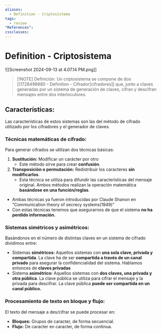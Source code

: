 ```yaml
---
aliases:
  - Definition - Criptosistema
tags:
  - review
"References":
cssclasses:
---
```

# Definition - Criptosistema
![[Screenshot 2024-09-13 at 4.07.14 PM.png]]
> [!NOTE] Definición: 
> Un criptosistema se compone de dos [[1726498880 - Definition - Cifrador|cifradores]] que, junto a claves generadas por un sistema de generación de claves, cifran y descifran mensajes entre dos interlocutores.

## Características: 
Las características de estos sistemas son las del método de cifrado utilizado por los cifradores y el generador de claves. 

### Técnicas matemáticas de cifrado:
Para generar cifrados se utilizan dos técnicas básicas: 
1. **Sustitución:** Modificar un carácter por otro
   + Este método sirve para crear **confusión**. 
2. **Transposición o permutación:** Redistribuir los caracteres **sin modificarlos**. 
   + Esta técnica se utiliza para difundir las características del mensaje original.
Ambos métodos realizan la operación matemática **basándose en una función/reglas**.

+ Ambas técnicas ya fueron introducidas por Claude Shanon en “Communication theory of secrecy systems(1949)”
+ Con estas técnicas tenemos que asegurarnos de que el sistema **no ha perdido información.**

### Sistemas simétricos y asimétricos:
Basándonos en el número de distintas claves en un sistema de cifrado dividimos entre:
+ Sistemas **simétricos:**
  Aquellos sistemas con **una sola clave, privada y compartida**. La clave ha de ser **compartida a través de un canal privado** para asegurar la confidencialidad del sistema. Hablamos entonces de **claves privadas**
+ Sistema **asimétrico:** 
  Aquellos sistemas con **dos claves, una privada y otra pública**. La clave pública se utiliza para cifrar el mensaje y la privada para descifrar. La clave pública **puede ser compartida en un canal público.**

### Procesamiento de texto en bloque y flujo:
El texto del mensaje a des/cifrar se puede procesar en:
+ **Bloques:** Grupos de caracter, de forma secuencial.
+ **Flujo:** De caracter en caracter, de forma continua.